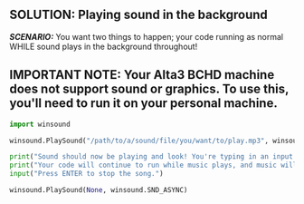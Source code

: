 ## SOLUTION: Playing sound in the background

***SCENARIO:*** You want two things to happen; your code running as normal WHILE sound plays in the background throughout!

## IMPORTANT NOTE: Your Alta3 BCHD machine does not support sound or graphics. To use this, you'll need to run it on your personal machine.

```python
import winsound

winsound.PlaySound("/path/to/a/sound/file/you/want/to/play.mp3", winsound.SND_ASYNC | winsound.SND_ALIAS )

print("Sound should now be playing and look! You're typing in an input while doing so!")
print("Your code will continue to run while music plays, and music will stop when the code stops.")
input("Press ENTER to stop the song.")

winsound.PlaySound(None, winsound.SND_ASYNC)
```
